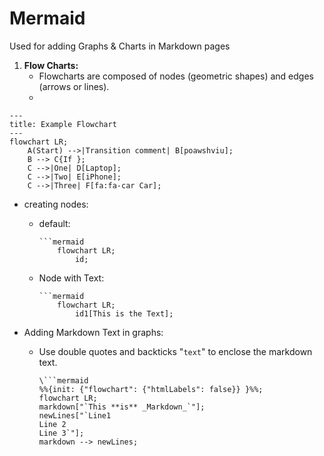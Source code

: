 # Mermaid
Used for adding Graphs & Charts in Markdown pages

1. __Flow Charts:__
   - Flowcharts are composed of nodes (geometric shapes) and edges (arrows or lines).
   - 
```mermaid
---
title: Example Flowchart
---
flowchart LR;
    A(Start) -->|Transition comment| B[poawshviu];
    B --> C{If };
    C -->|One| D[Laptop];
    C -->|Two| E[iPhone];
    C -->|Three| F[fa:fa-car Car];
```
   - creating nodes:
     - default:
       ```
       ```mermaid
           flowchart LR;
               id;
       ```
     - Node with Text:
       ```
       ```mermaid
           flowchart LR;
               id1[This is the Text];
       ```

   - Adding Markdown Text in graphs:
     - Use double quotes and backticks "` text `" to enclose the markdown text.
       ```
       \```mermaid
       %%{init: {"flowchart": {"htmlLabels": false}} }%%;
       flowchart LR;
       markdown["`This **is** _Markdown_`"];
       newLines["`Line1
       Line 2
       Line 3`"];
       markdown --> newLines;
       ```
